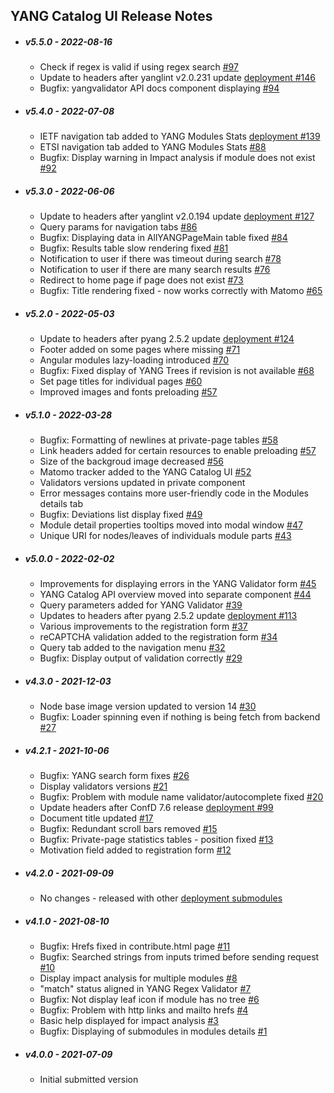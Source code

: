 ## YANG Catalog UI Release Notes

* ##### v5.5.0 - 2022-08-16

  * Check if regex is valid if using regex search [#97](https://github.com/YangCatalog/yangcatalog-ui/issues/97)
  * Update to headers after yanglint v2.0.231 update [deployment #146](https://github.com/YangCatalog/deployment/issues/146)
  * Bugfix: yangvalidator API docs component displaying [#94](https://github.com/YangCatalog/yangcatalog-ui/issues/94)

* ##### v5.4.0 - 2022-07-08

  * IETF navigation tab added to YANG Modules Stats [deployment #139](https://github.com/YangCatalog/deployment/issues/139)
  * ETSI navigation tab added to YANG Modules Stats [#88](https://github.com/YangCatalog/yangcatalog-ui/issues/88)
  * Bugfix: Display warning in Impact analysis if module does not exist [#92](https://github.com/YangCatalog/yangcatalog-ui/issues/92)

* ##### v5.3.0 - 2022-06-06

  * Update to headers after yanglint v2.0.194 update [deployment #127](https://github.com/YangCatalog/deployment/issues/127)
  * Query params for navigation tabs [#86](https://github.com/YangCatalog/yangcatalog-ui/issues/86)
  * Bugfix: Displaying data in AllYANGPageMain table fixed [#84](https://github.com/YangCatalog/yangcatalog-ui/issues/84)
  * Bugfix: Results table slow rendering fixed [#81](https://github.com/YangCatalog/yangcatalog-ui/issues/81)
  * Notification to user if there was timeout during search [#78](https://github.com/YangCatalog/yangcatalog-ui/issues/78)
  * Notification to user if there are many search results [#76](https://github.com/YangCatalog/yangcatalog-ui/issues/76)
  * Redirect to home page if page does not exist [#73](https://github.com/YangCatalog/yangcatalog-ui/issues/73)
  * Bugfix: Title rendering fixed - now works correctly with Matomo [#65](https://github.com/YangCatalog/yangcatalog-ui/issues/65)

* ##### v5.2.0 - 2022-05-03

  * Update to headers after pyang 2.5.2 update [deployment #124](https://github.com/YangCatalog/deployment/issues/124)
  * Footer added on some pages where missing [#71](https://github.com/YangCatalog/yangcatalog-ui/issues/71)
  * Angular modules lazy-loading introduced [#70](https://github.com/YangCatalog/yangcatalog-ui/issues/70)
  * Bugfix: Fixed display of YANG Trees if revision is not available [#68](https://github.com/YangCatalog/yangcatalog-ui/issues/68)
  * Set page titles for individual pages [#60](https://github.com/YangCatalog/yangcatalog-ui/issues/60)
  * Improved images and fonts preloading [#57](https://github.com/YangCatalog/yangcatalog-ui/issues/57)

* ##### v5.1.0 - 2022-03-28

  * Bugfix: Formatting of newlines at private-page tables [#58](https://github.com/YangCatalog/yangcatalog-ui/issues/58)
  * Link headers added for certain resources to enable preloading [#57](https://github.com/YangCatalog/yangcatalog-ui/issues/57)
  * Size of the backgroud image decreased [#56](https://github.com/YangCatalog/yangcatalog-ui/issues/56)
  * Matomo tracker added to the YANG Catalog UI [#52](https://github.com/YangCatalog/yangcatalog-ui/issues/52)
  * Validators versions updated in private component
  * Error messages contains more user-friendly code in the Modules details tab
  * Bugfix: Deviations list display fixed [#49](https://github.com/YangCatalog/yangcatalog-ui/issues/49)
  * Module detail properties tooltips moved into modal window [#47](https://github.com/YangCatalog/yangcatalog-ui/issues/47)
  * Unique URI for nodes/leaves of individuals module parts [#43](https://github.com/YangCatalog/yangcatalog-ui/issues/43)

* ##### v5.0.0 - 2022-02-02
  
  * Improvements for displaying errors in the YANG Validator form [#45](https://github.com/YangCatalog/yangcatalog-ui/issues/45)
  * YANG Catalog API overview moved into separate component [#44](https://github.com/YangCatalog/yangcatalog-ui/issues/44)
  * Query parameters added for YANG Validator [#39](https://github.com/YangCatalog/yangcatalog-ui/issues/39)
  * Updates to headers after pyang 2.5.2 update [deployment #113](https://github.com/YangCatalog/deployment/issues/113)
  * Various improvements to the registration form [#37](https://github.com/YangCatalog/yangcatalog-ui/issues/37)
  * reCAPTCHA validation added to the registration form [#34](https://github.com/YangCatalog/yangcatalog-ui/issues/34)
  * Query tab added to the navigation menu [#32](https://github.com/YangCatalog/yangcatalog-ui/issues/32)
  * Bugfix: Display output of validation correctly [#29](https://github.com/YangCatalog/yangcatalog-ui/issues/29)

* ##### v4.3.0 - 2021-12-03

  * Node base image version updated to version 14 [#30](https://github.com/YangCatalog/yangcatalog-ui/issues/30)
  * Bugfix: Loader spinning even if nothing is being fetch from backend [#27](https://github.com/YangCatalog/yangcatalog-ui/issues/27)

* ##### v4.2.1 - 2021-10-06

  * Bugfix: YANG search form fixes [#26](https://github.com/YangCatalog/yangcatalog-ui/issues/26)
  * Display validators versions [#21](https://github.com/YangCatalog/yangcatalog-ui/issues/21)
  * Bugfix: Problem with module name validator/autocomplete fixed [#20](https://github.com/YangCatalog/yangcatalog-ui/issues/20)
  * Update headers after ConfD 7.6 release [deployment #99](https://github.com/YangCatalog/deployment/issues/99) 
  * Document title updated [#17](https://github.com/YangCatalog/yangcatalog-ui/issues/17)
  * Bugfix: Redundant scroll bars removed [#15](https://github.com/YangCatalog/yangcatalog-ui/issues/15)
  * Bugfix: Private-page statistics tables - position fixed [#13](https://github.com/YangCatalog/yangcatalog-ui/issues/13)
  * Motivation field added to registration form [#12](https://github.com/YangCatalog/yangcatalog-ui/issues/12)

* ##### v4.2.0 - 2021-09-09

  * No changes - released with other [deployment submodules](https://github.com/YangCatalog/deployment)

* ##### v4.1.0 - 2021-08-10

  * Bugfix: Hrefs fixed in contribute.html page [#11](https://github.com/YangCatalog/yangcatalog-ui/issues/11)
  * Bugfix: Searched strings from inputs trimed before sending request [#10](https://github.com/YangCatalog/yangcatalog-ui/issues/10)
  * Display impact analysis for multiple modules [#8](https://github.com/YangCatalog/yangcatalog-ui/issues/8)
  * "match" status aligned in YANG Regex Validator [#7](https://github.com/YangCatalog/yangcatalog-ui/issues/7)
  * Bugfix: Not display leaf icon if module has no tree [#6](https://github.com/YangCatalog/yangcatalog-ui/issues/6)
  * Bugfix: Problem with http links and mailto hrefs [#4](https://github.com/YangCatalog/yangcatalog-ui/issues/4)
  * Basic help displayed for impact analysis [#3](https://github.com/YangCatalog/yangcatalog-ui/issues/3)
  * Bugfix: Displaying of submodules in modules details [#1](https://github.com/YangCatalog/yangcatalog-ui/issues/1)

* ##### v4.0.0 - 2021-07-09

  * Initial submitted version
